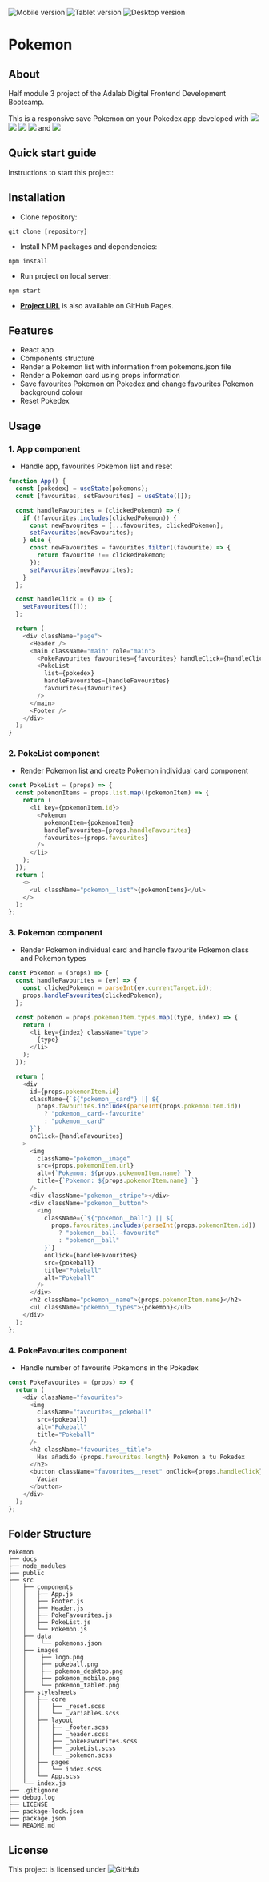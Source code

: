![Mobile version](./src/images/pokemon_mobile.png) ![Tablet version](./src/images/pokemon_tablet.png) ![Desktop version](./src/images/pokemon_desktop.png)

# **Pokemon**

## **About**

Half module 3 project of the Adalab Digital Frontend Development Bootcamp.

This is a responsive save Pokemon on your Pokedex app developed with [<img src = "https://img.shields.io/badge/-HTML5-E34F26?style=for-the-badge&logo=html5&logoColor=white">](https://html.spec.whatwg.org/) [<img src = "https://img.shields.io/badge/-CSS3-1572B6?style=for-the-badge&logo=css3&logoColor=white">](https://www.w3.org/Style/CSS/) [<img src = "https://img.shields.io/badge/-JavaScript-F7DF1E?style=for-the-badge&logo=javascript&logoColor=black">](https://www.ecma-international.org/ecma-262/) [<img src="https://img.shields.io/badge/-SASS-cc6699?style=for-the-badge&logo=sass&logoColor=ffffff">](https://sass-lang.com/) and [<img src = "https://img.shields.io/badge/-React-61DAFB?style=for-the-badge&logo=react&logoColor=black">](https://es.reactjs.org/)

## **Quick start guide**

Instructions to start this project:

## Installation

- Clone repository:

```
git clone [repository]
```

- Install NPM packages and dependencies:

```
npm install
```

- Run project on local server:

```
npm start
```

- **[Project URL](https://anaguerraabaroa.github.io/pokemon/)** is also available on GitHub Pages.

## **Features**

- React app
- Components structure
- Render a Pokemon list with information from pokemons.json file
- Render a Pokemon card using props information
- Save favourites Pokemon on Pokedex and change favourites Pokemon background colour
- Reset Pokedex

## **Usage**

### **1. App component**

- Handle app, favourites Pokemon list and reset

```javascript
function App() {
  const [pokedex] = useState(pokemons);
  const [favourites, setFavourites] = useState([]);

  const handleFavourites = (clickedPokemon) => {
    if (!favourites.includes(clickedPokemon)) {
      const newFavourites = [...favourites, clickedPokemon];
      setFavourites(newFavourites);
    } else {
      const newFavourites = favourites.filter((favourite) => {
        return favourite !== clickedPokemon;
      });
      setFavourites(newFavourites);
    }
  };

  const handleClick = () => {
    setFavourites([]);
  };

  return (
    <div className="page">
      <Header />
      <main className="main" role="main">
        <PokeFavourites favourites={favourites} handleClick={handleClick} />
        <PokeList
          list={pokedex}
          handleFavourites={handleFavourites}
          favourites={favourites}
        />
      </main>
      <Footer />
    </div>
  );
}
```

### **2. PokeList component**

- Render Pokemon list and create Pokemon individual card component

```javascript
const PokeList = (props) => {
  const pokemonItems = props.list.map((pokemonItem) => {
    return (
      <li key={pokemonItem.id}>
        <Pokemon
          pokemonItem={pokemonItem}
          handleFavourites={props.handleFavourites}
          favourites={props.favourites}
        />
      </li>
    );
  });
  return (
    <>
      <ul className="pokemon__list">{pokemonItems}</ul>
    </>
  );
};
```

### **3. Pokemon component**

- Render Pokemon individual card and handle favourite Pokemon class and Pokemon types

```javascript
const Pokemon = (props) => {
  const handleFavourites = (ev) => {
    const clickedPokemon = parseInt(ev.currentTarget.id);
    props.handleFavourites(clickedPokemon);
  };

  const pokemon = props.pokemonItem.types.map((type, index) => {
    return (
      <li key={index} className="type">
        {type}
      </li>
    );
  });

  return (
    <div
      id={props.pokemonItem.id}
      className={`${"pokemon__card"} || ${
        props.favourites.includes(parseInt(props.pokemonItem.id))
          ? "pokemon__card--favourite"
          : "pokemon__card"
      }`}
      onClick={handleFavourites}
    >
      <img
        className="pokemon__image"
        src={props.pokemonItem.url}
        alt={`Pokemon: ${props.pokemonItem.name} `}
        title={`Pokemon: ${props.pokemonItem.name} `}
      />
      <div className="pokemon__stripe"></div>
      <div className="pokemon__button">
        <img
          className={`${"pokemon__ball"} || ${
            props.favourites.includes(parseInt(props.pokemonItem.id))
              ? "pokemon__ball--favourite"
              : "pokemon__ball"
          }`}
          onClick={handleFavourites}
          src={pokeball}
          title="Pokeball"
          alt="Pokeball"
        />
      </div>
      <h2 className="pokemon__name">{props.pokemonItem.name}</h2>
      <ul className="pokemon__types">{pokemon}</ul>
    </div>
  );
};
```

### **4. PokeFavourites component**

- Handle number of favourite Pokemons in the Pokedex

```javascript
const PokeFavourites = (props) => {
  return (
    <div className="favourites">
      <img
        className="favourites__pokeball"
        src={pokeball}
        alt="Pokeball"
        title="Pokeball"
      />
      <h2 className="favourites__title">
        Has añadido {props.favourites.length} Pokemon a tu Pokedex
      </h2>
      <button className="favourites__reset" onClick={props.handleClick}>
        Vaciar
      </button>
    </div>
  );
};
```

## **Folder Structure**

```
Pokemon
├── docs
├── node_modules
├── public
├── src
│   ├── components
│   │   ├── App.js
│   │   ├── Footer.js
│   │   ├── Header.js
│   │   ├── PokeFavourites.js
│   │   ├── PokeList.js
│   │   └── Pokemon.js
│   ├── data
│   │    └── pokemons.json
│   ├── images
│   │    ├── logo.png
│   │    ├── pokeball.png
│   │    ├── pokemon_desktop.png
│   │    ├── pokemon_mobile.png
│   │    └── pokemon_tablet.png
│   ├── stylesheets
│   │   ├── core
│   │   │   ├── _reset.scss
│   │   │   └── _variables.scss
│   │   ├── layout
│   │   │   ├── _footer.scss
│   │   │   ├── _header.scss
│   │   │   ├── _pokeFavourites.scss
│   │   │   ├── _pokeList.scss
│   │   │   └── _pokemon.scss
│   │   ├── pages
│   │   │   └── index.scss
│   │   └── App.scss
│   └── index.js
├── .gitignore
├── debug.log
├── LICENSE
├── package-lock.json
├── package.json
└── README.md
```

## **License**

This project is licensed under ![GitHub](https://img.shields.io/github/license/anaguerraabaroa/random-number?label=License&logo=MIT&style=for-the-badge)
